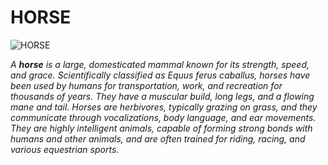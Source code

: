 # **HORSE**
![HORSE](https://images.unsplash.com/photo-1460376155535-5536688fb80b?q=80&w=2072&auto=format&fit=crop&ixlib=rb-4.0.3&ixid=M3wxMjA3fDB8MHxwaG90by1wYWdlfHx8fGVufDB8fHx8fA%3D%3D)

_A **horse** is a large, domesticated mammal known for its strength, speed, and grace. Scientifically classified as Equus ferus caballus, horses have been used by humans for transportation, work, and recreation for thousands of years. They have a muscular build, long legs, and a flowing mane and tail. Horses are herbivores, typically grazing on grass, and they communicate through vocalizations, body language, and ear movements. They are highly intelligent animals, capable of forming strong bonds with humans and other animals, and are often trained for riding, racing, and various equestrian sports._